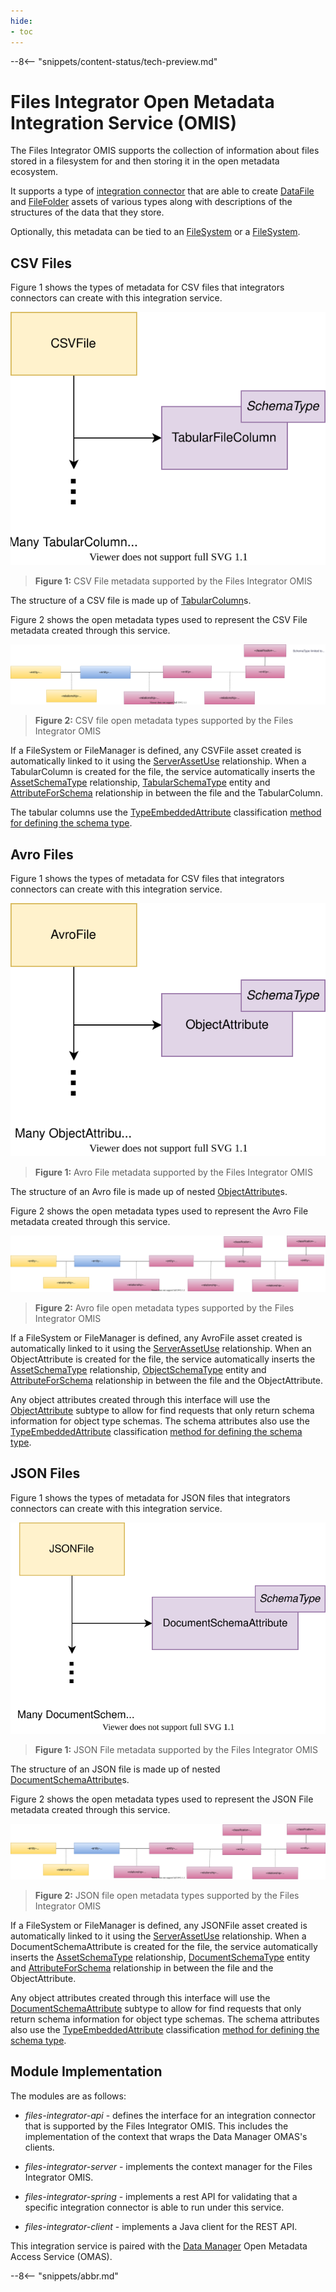 ```yaml
---
hide:
- toc
---
```


<!-- SPDX-License-Identifier: CC-BY-4.0 -->
<!-- Copyright Contributors to the Egeria project. -->

--8<-- "snippets/content-status/tech-preview.md"

# Files Integrator Open Metadata Integration Service (OMIS)

The Files Integrator OMIS supports the collection of information about files
stored in a filesystem for and then storing it in the open metadata ecosystem.

It supports a type of [integration connector](./concepts/integration-connector)
that are able to create [DataFile](./types/2/0220-Files-and-Folders)
and [FileFolder](./types/2/0220-Files-and-Folders) assets of various types
along with descriptions of the structures of the data that they store.

Optionally, this metadata can be tied to an [FileSystem](./types/2/0220-Files-and-Folders)
or a [FileSystem](./types/2/0220-Files-and-Folders).

## CSV Files

Figure 1 shows the types of metadata for CSV files that integrators connectors can create with this integration service.

![Figure 1](./services/omas/data-manager/csv-file-model.svg)
> **Figure 1:** CSV File metadata supported by the Files Integrator OMIS 

The structure of a CSV file is made up of [TabularColumn](./types/5/0530-Tabular-Schemas)s.

Figure 2 shows the open metadata types used to represent the CSV File metadata created through this service.

![Figure 2](./services/omas/data-manager/csv-file-open-metadata-types.svg)
> **Figure 2:** CSV file open metadata types supported by the Files Integrator OMIS 

If a FileSystem or FileManager is defined, any CSVFile asset created is automatically linked to it using the
[ServerAssetUse](./types/0/0045-Servers-and-Assets)
relationship.
When a TabularColumn is created for the file,
the service automatically inserts the
[AssetSchemaType](./types/5/0503-Asset-Schema) relationship,
[TabularSchemaType](./types/5/0530-Tabular-Schemas) entity and
[AttributeForSchema](./types/5/0505-Schema-Attributes) relationship
in between the file and the TabularColumn.

The tabular columns use
the [TypeEmbeddedAttribute](./types/5/0505-Schema-Attributes)
classification [method for defining the schema type](./guides/developer/mapping-technology/modelling-schemas).


## Avro Files

Figure 1 shows the types of metadata for CSV files that integrators connectors can create with this integration service.

![Figure 1](./services/omas/data-manager/avro-file-model.svg)
> **Figure 1:** Avro File metadata supported by the Files Integrator OMIS 

The structure of an Avro file is made up of nested [ObjectAttribute](./types/5/0532-Object-Schemas)s.

Figure 2 shows the open metadata types used to represent the Avro File metadata created through this service.

![Figure 2](./services/omas/data-manager/avro-file-open-metadata-types.svg)
> **Figure 2:** Avro file open metadata types supported by the Files Integrator OMIS 

If a FileSystem or FileManager is defined, any AvroFile asset created is automatically linked to it using the
[ServerAssetUse](./types/0/0045-Servers-and-Assets)
relationship.
When an ObjectAttribute is created for the file,
the service automatically inserts the
[AssetSchemaType](./types/5/0503-Asset-Schema) relationship,
[ObjectSchemaType](./types/5/0532-Object-Schemas) entity and
[AttributeForSchema](./types/5/0505-Schema-Attributes) relationship
in between the file and the ObjectAttribute.

Any object attributes created through this interface will use the
[ObjectAttribute](./types/5/0532-Object-Schemas) subtype
to allow for find requests that only return schema information for object type schemas.  The schema attributes also use
the [TypeEmbeddedAttribute](./types/5/0505-Schema-Attributes)
classification [method for defining the schema type](./guides/developer/mapping-technology/modelling-schemas).

## JSON Files

Figure 1 shows the types of metadata for JSON files that integrators connectors can create with this integration service.

![Figure 1](./services/omas/data-manager/json-file-model.svg)
> **Figure 1:** JSON File metadata supported by the Files Integrator OMIS 

The structure of an JSON file is made up of nested [DocumentSchemaAttribute](./types/5/0531-Document-Schemas)s.

Figure 2 shows the open metadata types used to represent the JSON File metadata created through this service.

![Figure 2](./services/omas/data-manager/json-file-open-metadata-types.svg)
> **Figure 2:** JSON file open metadata types supported by the Files Integrator OMIS 

If a FileSystem or FileManager is defined, any JSONFile asset created is automatically linked to it using the
[ServerAssetUse](./types/0/0045-Servers-and-Assets)
relationship.
When a DocumentSchemaAttribute is created for the file,
the service automatically inserts the
[AssetSchemaType](./types/5/0503-Asset-Schema) relationship,
[DocumentSchemaType](./types/5/0531-Document-Schemas) entity and
[AttributeForSchema](./types/5/0505-Schema-Attributes) relationship
in between the file and the ObjectAttribute.

Any object attributes created through this interface will use the
[DocumentSchemaAttribute](./types/5/0532-Object-Schemas) subtype
to allow for find requests that only return schema information for object type schemas.  The schema attributes also use
the [TypeEmbeddedAttribute](./types/5/0505-Schema-Attributes)
classification [method for defining the schema type](./guides/developer/mapping-technology/modelling-schemas).


## Module Implementation

The modules are as follows:

* *files-integrator-api* - defines the interface for an integration
connector that is supported by the Files Integrator OMIS.  This includes the implementation
of the context that wraps the Data Manager OMAS's clients.

* *files-integrator-server* - implements the context manager for
the Files Integrator OMIS.

* *files-integrator-spring* - implements a rest API for validating that a specific
integration connector is able to run under this service.

* *files-integrator-client* - implements a Java client for the REST API.



This integration service is paired with the [Data Manager](./services/omas/data-manager/overview)
Open Metadata Access Service (OMAS).

--8<-- "snippets/abbr.md"